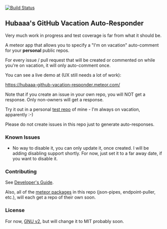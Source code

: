 [![Build Status](https://travis-ci.org/rbabayoff/hubaaa-github-vacation-responder.svg)](https://travis-ci.org/rbabayoff/hubaaa-github-vacation-responder)

## Hubaaa's GitHub Vacation Auto-Responder

Very much work in progress and test coverage is far from what it should be.

A meteor app that allows you to specify a "I'm on vacation" auto-comment for your **personal** public repos.

For every issue / pull request that will be created or commented on while you're on vacation, it will only auto-comment once.

You can see a live demo at (UX still needs a lot of work):

https://hubaaa-github-vacation-responder.meteor.com/

Note that if you create an issue in your own repo, you will NOT get a response. Only non-owners will get a response.

Try it out in a personal [test repo](https://github.com/rbabayoff/github-app-test-repo) of mine - I'm always on vacation, apparently :-)

Please do not create issues in this repo just to generate auto-responses.

### Known Issues

- No way to disable it, you can only update it, once created. I will be adding disabling support shortly. For now, just set it to a far away date, if you want to disable it.

### Contributing

See [Developer's Guide](docs/DevGuide.md).

Also, all of the [meteor packages](packages) in this repo (json-pipes, endpoint-puller, etc.), will each get a repo of their own soon.

### License

For now, [GNU v2](LICENSE.md), but will change it to MIT probably soon.
